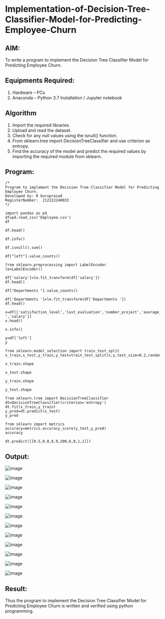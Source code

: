 # Implementation-of-Decision-Tree-Classifier-Model-for-Predicting-Employee-Churn

## AIM:
To write a program to implement the Decision Tree Classifier Model for Predicting Employee Churn.

## Equipments Required:
1. Hardware – PCs
2. Anaconda – Python 3.7 Installation / Jupyter notebook

## Algorithm
1. Import the required libraries.
2. Upload and read the dataset.
3. Check for any null values using the isnull() function.
4. From sklearn.tree import DecisionTreeClassifier and use criterion as entropy.
5. Find the accuracy of the model and predict the required values by importing the required module from sklearn.
## Program:
```
/*
Program to implement the Decision Tree Classifier Model for Predicting Employee Churn.
Developed by: R Guruprasad
RegisterNumber:  212222240033
*/
```
```
import pandas as pd
df=pd.read_csv('Employee.csv')
df
```



```
df.head()
```



```
df.info()
```



```
df.isnull().sum()
```


```
df["left"].value_counts()
```


```
from sklearn.preprocessing import LabelEncoder
le=LabelEncoder()
```
```
df['salary']=le.fit_transform(df['salary'])
df.head()
```


```
df["Departments "].value_counts()
```


```
df['Departments ']=le.fit_transform(df['Departments '])
df.head()
```


```
x=df[['satisfaction_level','last_evaluation','number_project','average_montly_hours','time_spend_company','Work_accident','promotion_last_5years','Departments ','salary']]
x.head()
```


```
x.info()
```


```
y=df['left']
y
```


```
from sklearn.model_selection import train_test_split
x_train,x_test,y_train,y_test=train_test_split(x,y,test_size=0.2,random_state=100)
```
```
x_train.shape
```


```
x_test.shape
```

```
y_train.shape
```

```
y_test.shape
```



```
from sklearn.tree import DecisionTreeClassifier
dt=DecisionTreeClassifier(criterion='entropy')
dt.fit(x_train,y_train)
y_pred=dt.predict(x_test)
y_pred
```



```
from sklearn import metrics
accuracy=metrics.accuracy_score(y_test,y_pred)
accuracy
```


```
dt.predict([[0.5,0.8,8,9,200,6,0,1,1]])
```

## Output:
![image](https://github.com/R-Guruprasad/Implementation-of-Decision-Tree-Classifier-Model-for-Predicting-Employee-Churn/assets/119390308/16a91699-c138-436a-a728-ff856cfcce0a)

![image](https://github.com/R-Guruprasad/Implementation-of-Decision-Tree-Classifier-Model-for-Predicting-Employee-Churn/assets/119390308/b201d728-2f3e-474e-bfdb-5ea2c3733f58)

![image](https://github.com/R-Guruprasad/Implementation-of-Decision-Tree-Classifier-Model-for-Predicting-Employee-Churn/assets/119390308/c878e2d0-4bdc-4747-bf4b-87943ec7b68d)

![image](https://github.com/R-Guruprasad/Implementation-of-Decision-Tree-Classifier-Model-for-Predicting-Employee-Churn/assets/119390308/1d435e48-d60a-4e1c-8957-06c8f4e033c5)

![image](https://github.com/R-Guruprasad/Implementation-of-Decision-Tree-Classifier-Model-for-Predicting-Employee-Churn/assets/119390308/2be85711-67d7-4c61-aae7-e937ab760372)

![image](https://github.com/R-Guruprasad/Implementation-of-Decision-Tree-Classifier-Model-for-Predicting-Employee-Churn/assets/119390308/ed9397d2-bd24-4446-adc1-555fbed64415)

![image](https://github.com/R-Guruprasad/Implementation-of-Decision-Tree-Classifier-Model-for-Predicting-Employee-Churn/assets/119390308/26bdd0cd-b033-42f8-ae21-9f8c3bf25d5b)

![image](https://github.com/R-Guruprasad/Implementation-of-Decision-Tree-Classifier-Model-for-Predicting-Employee-Churn/assets/119390308/f4c7cd07-87c1-4bb8-8b55-a55e9a50537e)

![image](https://github.com/R-Guruprasad/Implementation-of-Decision-Tree-Classifier-Model-for-Predicting-Employee-Churn/assets/119390308/83f12c43-d21b-4e98-9112-46ffc2b5fc95)

![image](https://github.com/R-Guruprasad/Implementation-of-Decision-Tree-Classifier-Model-for-Predicting-Employee-Churn/assets/119390308/590de63f-46e7-4e29-bb37-fac051e4742b)

![image](https://github.com/R-Guruprasad/Implementation-of-Decision-Tree-Classifier-Model-for-Predicting-Employee-Churn/assets/119390308/b45ecc21-075d-4190-9951-6099312b0a58)

![image](https://github.com/R-Guruprasad/Implementation-of-Decision-Tree-Classifier-Model-for-Predicting-Employee-Churn/assets/119390308/be2e03cf-aec8-436f-9f73-658c5e6e5127)

## Result:
  Thus the program to implement the  Decision Tree Classifier Model for Predicting Employee Churn is written and verified using python programming.
